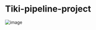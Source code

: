# Tiki-pipeline-project
![image](https://github.com/user-attachments/assets/bd643ea4-14fa-4049-a9a1-f65b8214eace)
